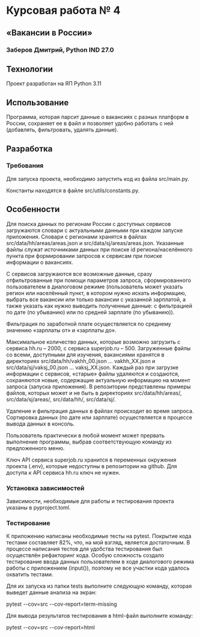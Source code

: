 # Курсовая работа № 4
## «Вакансии в России»
### Заберов Дмитрий, Python IND 27.0

## Технологии
Проект разработан на ЯП Python 3.11

## Использование
Программа, которая парсит данные о вакансиях с разных платформ в России, сохраняет ее в файл и позволяет удобно работать с ней (добавлять, фильтровать, удалять данные).

## Разработка
### Требования
Для запуска проекта, необходимо запустить код из файла src/main.py.

Константы находятся в файле src/utils/constants.py.
## Особенности
Для поиска данных по регионам России с доступных сервисов загружаются словари с актуальными данными при каждом запуске приложения. Словари с регионами хранятся в файлах src/data/hh/areas/areas.json и  src/data/sj/areas/areas.json. Указанные файлы служат источниками данных при поиске id региона/населённого пункта при формировании запросов к сервисам при поиске информации о вакансиях.

С сервисов загружаются все возможные данные, сразу отфильтрованные при помощи параметров запроса, сформированного пользователем в диалоговом режиме (пользователь может указать регион или населённый пункт, в котором нужно искать информацию, выбрать все вакансии или только вакансии с указанной зарплатой, а также указать как нужно выводить полученные данные: с фильтрацией по дате (по убыванию) или по средней зарплате (по убыванию)).

Фильтрация по заработной плате осуществляется по среднему значению «зарплаты от» и «зарплаты до».

Максимальное количество данных, которые возможно загрузить с сервиса hh.ru – 2000, с сервиса superjob.ru – 500. Загруженные файлы со всеми, доступными для изучения, вакансиями хранятся в директориях src/data/hh/vakhh_00.json … vakhh_XX.json и src/data/sj/vaksj_00.json … vaksj_XX.json. Каждый раз при загрузке информации с сервисов, «старые» файлы удаляются и создаются, сохраняются новые, содержащие актуальную информацию на момент запроса (запуска приложения). В репозитории представлены примеры файлов, которых может и не быть в директориях src/data/hh/areas/, src/data/sj/areas/, src/data/hh/, src/data/sj/.

Удаление и фильтрация данных в файлах происходит во время запроса. Сортировка данных (по дате или зарплате) осуществляется в процессе вывода данных в консоль.

Пользователь практически в любой момент может прервать выполнение программы, выбрав соответствующую команду из предложенного меню.

Ключ API сервиса superjob.ru хранится в переменных окружения проекта (.env), которые недоступны в репозитории на github.
Для доступа к API сервиса hh.ru ключ не нужен.
### Установка зависимостей
Зависимости, необходимые для работы и тестирования проекта указаны в pyproject.toml.
### Тестирование
К приложению написаны необходимые тесты на pytest. Покрытие кода тестами составляет 82%, что, на мой взгляд, является достаточным. В процессе написания тестов для удобства тестирования был осуществлён рефакторинг кода. Особую сложность создало тестирование ввода данных пользователем в ходе диалогового режима работы с приложением (input()), поэтому не все участки кода удалось охватить тестами.

Для их запуска из папки tests выполните следующую команду, которая выведет данные анализа на экран:

pytest --cov=src  --cov-report=term-missing

Для вывода результатов тестирования в html-файл выполните команду:

pytest --cov=src  --cov-report=html
